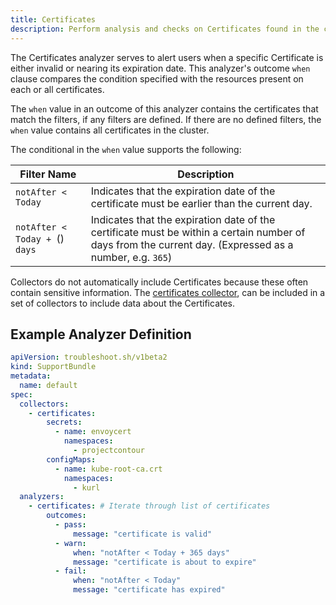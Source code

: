 ```yaml
---
title: Certificates
description: Perform analysis and checks on Certificates found in the cluster
---
```


The Certificates analyzer serves to alert users when a specific Certificate is either invalid or nearing its expiration date.
This analyzer's outcome `when` clause compares the condition specified with the resources present on each or all certificates.

The `when` value in an outcome of this analyzer contains the certificates that match the filters, if any filters are defined.
If there are no defined filters, the `when` value contains all certificates in the cluster.

The conditional in the `when` value supports the following:

| Filter Name | Description |
|----|----|
| `notAfter < Today` | Indicates that the expiration date of the certificate must be earlier than the current day. |
| `notAfter < Today + `()` days` | Indicates that the expiration date of the certificate must be within a certain number of days from the current day.  (Expressed as a number, e.g. `365`) |

Collectors do not automatically include Certificates because these often contain sensitive information.
The [certificates collector](https://troubleshoot.sh/docs/collect/certificates/), can be included in a set of collectors to include data about the Certificates.

## Example Analyzer Definition

```yaml
apiVersion: troubleshoot.sh/v1beta2
kind: SupportBundle
metadata:
  name: default
spec:
  collectors:
    - certificates: 
        secrets:
          - name: envoycert
            namespaces:
              - projectcontour
        configMaps:
          - name: kube-root-ca.crt
            namespaces:
              - kurl
  analyzers:
    - certificates: # Iterate through list of certificates
        outcomes:
          - pass:
              message: "certificate is valid"
          - warn:
              when: "notAfter < Today + 365 days"
              message: "certificate is about to expire"
          - fail:
              when: "notAfter < Today"
              message: "certificate has expired"
```
